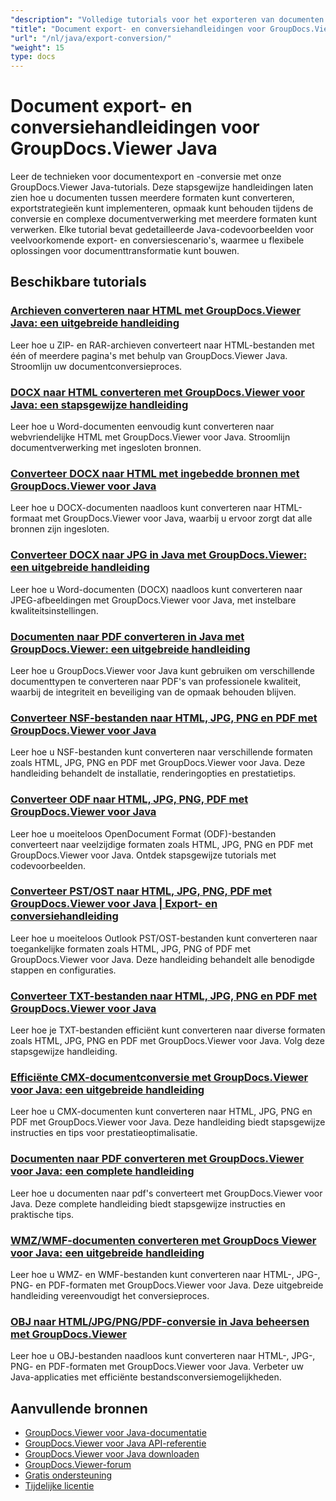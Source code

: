 ```yaml
---
"description": "Volledige tutorials voor het exporteren van documenten naar verschillende formaten en het implementeren van documentconversiestrategieën met GroupDocs.Viewer voor Java."
"title": "Document export- en conversiehandleidingen voor GroupDocs.Viewer Java"
"url": "/nl/java/export-conversion/"
"weight": 15
type: docs
---
```

# Document export- en conversiehandleidingen voor GroupDocs.Viewer Java

Leer de technieken voor documentexport en -conversie met onze GroupDocs.Viewer Java-tutorials. Deze stapsgewijze handleidingen laten zien hoe u documenten tussen meerdere formaten kunt converteren, exportstrategieën kunt implementeren, opmaak kunt behouden tijdens de conversie en complexe documentverwerking met meerdere formaten kunt verwerken. Elke tutorial bevat gedetailleerde Java-codevoorbeelden voor veelvoorkomende export- en conversiescenario's, waarmee u flexibele oplossingen voor documenttransformatie kunt bouwen.

## Beschikbare tutorials

### [Archieven converteren naar HTML met GroupDocs.Viewer Java: een uitgebreide handleiding](./groupdocs-viewer-java-convert-archives-html/)
Leer hoe u ZIP- en RAR-archieven converteert naar HTML-bestanden met één of meerdere pagina's met behulp van GroupDocs.Viewer Java. Stroomlijn uw documentconversieproces.

### [DOCX naar HTML converteren met GroupDocs.Viewer voor Java: een stapsgewijze handleiding](./convert-docx-to-html-groupdocs-viewer-java/)
Leer hoe u Word-documenten eenvoudig kunt converteren naar webvriendelijke HTML met GroupDocs.Viewer voor Java. Stroomlijn documentverwerking met ingesloten bronnen.

### [Converteer DOCX naar HTML met ingebedde bronnen met GroupDocs.Viewer voor Java](./render-docx-html-embedded-resources-groupdocs-java/)
Leer hoe u DOCX-documenten naadloos kunt converteren naar HTML-formaat met GroupDocs.Viewer voor Java, waarbij u ervoor zorgt dat alle bronnen zijn ingesloten.

### [Converteer DOCX naar JPG in Java met GroupDocs.Viewer: een uitgebreide handleiding](./convert-docx-jpg-groupdocs-viewer-java/)
Leer hoe u Word-documenten (DOCX) naadloos kunt converteren naar JPEG-afbeeldingen met GroupDocs.Viewer voor Java, met instelbare kwaliteitsinstellingen.

### [Documenten naar PDF converteren in Java met GroupDocs.Viewer: een uitgebreide handleiding](./convert-documents-pdf-java-groupdocs-viewer/)
Leer hoe u GroupDocs.Viewer voor Java kunt gebruiken om verschillende documenttypen te converteren naar PDF's van professionele kwaliteit, waarbij de integriteit en beveiliging van de opmaak behouden blijven.

### [Converteer NSF-bestanden naar HTML, JPG, PNG en PDF met GroupDocs.Viewer voor Java](./convert-nsf-files-groupdocs-viewer-java/)
Leer hoe u NSF-bestanden kunt converteren naar verschillende formaten zoals HTML, JPG, PNG en PDF met GroupDocs.Viewer voor Java. Deze handleiding behandelt de installatie, renderingopties en prestatietips.

### [Converteer ODF naar HTML, JPG, PNG, PDF met GroupDocs.Viewer voor Java](./convert-odf-documents-groupdocs-viewer-java/)
Leer hoe u moeiteloos OpenDocument Format (ODF)-bestanden converteert naar veelzijdige formaten zoals HTML, JPG, PNG en PDF met GroupDocs.Viewer voor Java. Ontdek stapsgewijze tutorials met codevoorbeelden.

### [Converteer PST/OST naar HTML, JPG, PNG, PDF met GroupDocs.Viewer voor Java | Export- en conversiehandleiding](./convert-pst-ost-groupdocs-viewer-java/)
Leer hoe u moeiteloos Outlook PST/OST-bestanden kunt converteren naar toegankelijke formaten zoals HTML, JPG, PNG of PDF met GroupDocs.Viewer voor Java. Deze handleiding behandelt alle benodigde stappen en configuraties.

### [Converteer TXT-bestanden naar HTML, JPG, PNG en PDF met GroupDocs.Viewer voor Java](./groupdocs-viewer-java-txt-conversion-guide/)
Leer hoe je TXT-bestanden efficiënt kunt converteren naar diverse formaten zoals HTML, JPG, PNG en PDF met GroupDocs.Viewer voor Java. Volg deze stapsgewijze handleiding.

### [Efficiënte CMX-documentconversie met GroupDocs.Viewer voor Java: een uitgebreide handleiding](./mastering-cmx-document-conversion-groupdocs-viewer-java/)
Leer hoe u CMX-documenten kunt converteren naar HTML, JPG, PNG en PDF met GroupDocs.Viewer voor Java. Deze handleiding biedt stapsgewijze instructies en tips voor prestatieoptimalisatie.

### [Documenten naar PDF converteren met GroupDocs.Viewer voor Java: een complete handleiding](./convert-documents-pdf-groupdocs-viewer-java/)
Leer hoe u documenten naar pdf's converteert met GroupDocs.Viewer voor Java. Deze complete handleiding biedt stapsgewijze instructies en praktische tips.

### [WMZ/WMF-documenten converteren met GroupDocs Viewer voor Java: een uitgebreide handleiding](./convert-wmz-wmf-groupdocs-viewer-java/)
Leer hoe u WMZ- en WMF-bestanden kunt converteren naar HTML-, JPG-, PNG- en PDF-formaten met GroupDocs.Viewer voor Java. Deze uitgebreide handleiding vereenvoudigt het conversieproces.

### [OBJ naar HTML/JPG/PNG/PDF-conversie in Java beheersen met GroupDocs.Viewer](./master-obj-conversion-java-html-jpg-png-pdf/)
Leer hoe u OBJ-bestanden naadloos kunt converteren naar HTML-, JPG-, PNG- en PDF-formaten met GroupDocs.Viewer voor Java. Verbeter uw Java-applicaties met efficiënte bestandsconversiemogelijkheden.

## Aanvullende bronnen

- [GroupDocs.Viewer voor Java-documentatie](https://docs.groupdocs.com/viewer/java/)
- [GroupDocs.Viewer voor Java API-referentie](https://reference.groupdocs.com/viewer/java/)
- [GroupDocs.Viewer voor Java downloaden](https://releases.groupdocs.com/viewer/java/)
- [GroupDocs.Viewer-forum](https://forum.groupdocs.com/c/viewer/9)
- [Gratis ondersteuning](https://forum.groupdocs.com/)
- [Tijdelijke licentie](https://purchase.groupdocs.com/temporary-license/)